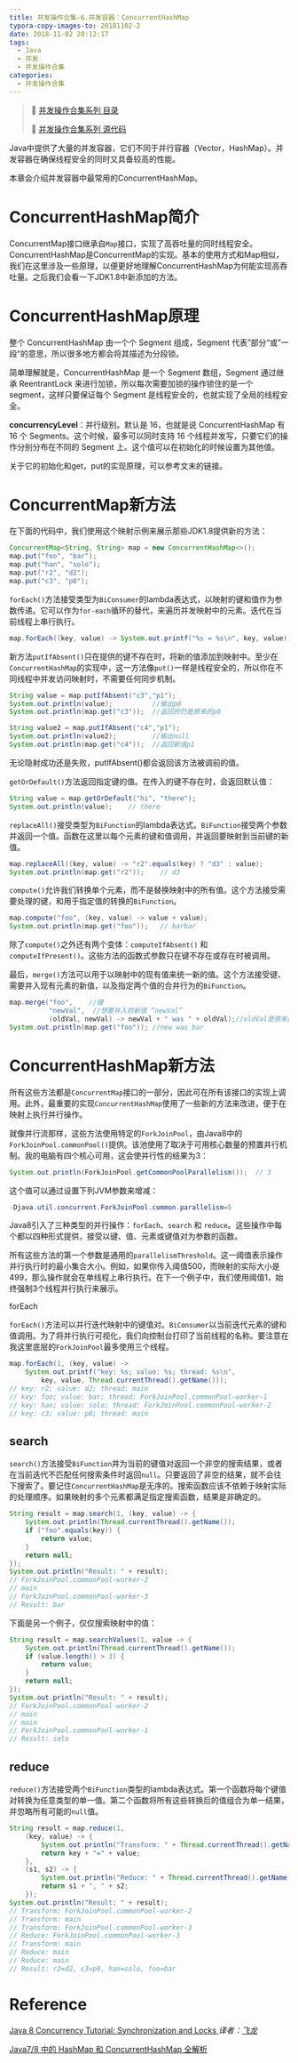 ```yaml
---
title: 并发操作合集-6.并发容器：ConcurrentHashMap
typora-copy-images-to: 20181102-2
date: 2018-11-02 20:12:17
tags:
  - Java
  - 并发
  - 并发操作合集
categories:
  - 并发操作合集
---
```

> 🍤 [并发操作合集系列 目录]()
>
> 🍕 [并发操作合集系列 源代码](https://github.com/nnkwrik/learn-java-concurrency)

Java中提供了大量的并发容器，它们不同于并行容器（Vector，HashMap）。并发容器在确保线程安全的同时又具备较高的性能。

本章会介绍并发容器中最常用的ConcurrentHashMap。

# ConcurrentHashMap简介

ConcurrentMap接口继承自`Map`接口，实现了高吞吐量的同时线程安全。ConcurrentHashMap是ConcurrentMap的实现。基本的使用方式和Map相似，我们在这里涉及一些原理，以便更好地理解ConcurrentHashMap为何能实现高吞吐量。之后我们会看一下JDK1.8中新添加的方法。

# ConcurrentHashMap原理

整个 ConcurrentHashMap 由一个个 Segment 组成，Segment 代表”部分“或”一段“的意思，所以很多地方都会将其描述为分段锁。

简单理解就是，ConcurrentHashMap 是一个 Segment 数组，Segment 通过继承 ReentrantLock 来进行加锁，所以每次需要加锁的操作锁住的是一个 segment，这样只要保证每个 Segment 是线程安全的，也就实现了全局的线程安全。

**concurrencyLevel**：并行级别。默认是 16，也就是说 ConcurrentHashMap 有 16 个 Segments。这个时候，最多可以同时支持 16 个线程并发写，只要它们的操作分别分布在不同的 Segment 上。这个值可以在初始化的时候设置为其他值。

关于它的初始化和get，put的实现原理，可以参考文末的链接。

# ConcurrentMap新方法

在下面的代码中，我们使用这个映射示例来展示那些JDK1.8提供新的方法：

```java
ConcurrentMap<String, String> map = new ConcurrentHashMap<>();
map.put("foo", "bar");
map.put("han", "solo");
map.put("r2", "d2");
map.put("c3", "p0");
```

`forEach()`方法接受类型为`BiConsumer`的lambda表达式，以映射的键和值作为参数传递。它可以作为`for-each`循环的替代，来遍历并发映射中的元素。迭代在当前线程上串行执行。

```java
map.forEach((key, value) -> System.out.printf("%s = %s\n", key, value));
```

新方法`putIfAbsent()`只在提供的键不存在时，将新的值添加到映射中。至少在`ConcurrentHashMap`的实现中，这一方法像`put()`一样是线程安全的，所以你在不同线程中并发访问映射时，不需要任何同步机制。

```java
String value = map.putIfAbsent("c3","p1");
System.out.println(value);          //输出p0
System.out.println(map.get("c3"));  //返回的仍是原来的p0

String value2 = map.putIfAbsent("c4","p1");
System.out.println(value2);         //输出null
System.out.println(map.get("c4"));  //返回新值p1
```

无论隐射成功还是失败，putIfAbsent()都会返回该方法被调前的值。

`getOrDefault()`方法返回指定键的值。在传入的键不存在时，会返回默认值：

```java
String value = map.getOrDefault("hi", "there");
System.out.println(value);    // there
```

`replaceAll()`接受类型为`BiFunction`的lambda表达式。`BiFunction`接受两个参数并返回一个值。函数在这里以每个元素的键和值调用，并返回要映射到当前键的新值。

```java
map.replaceAll((key, value) -> "r2".equals(key) ? "d3" : value);
System.out.println(map.get("r2"));    // d3
```

`compute()`允许我们转换单个元素，而不是替换映射中的所有值。这个方法接受需要处理的键，和用于指定值的转换的`BiFunction`。

```java
map.compute("foo", (key, value) -> value + value);
System.out.println(map.get("foo"));   // barbar
```

除了`compute()`之外还有两个变体：`computeIfAbsent()` 和 `computeIfPresent()`。这些方法的函数式参数只在键不存在或存在时被调用。

最后，`merge()`方法可以用于以映射中的现有值来统一新的值。这个方法接受键、需要并入现有元素的新值，以及指定两个值的合并行为的`BiFunction`。

```java
map.merge("foo",    //键
          "newVal",  //想要并入的新值 “newVal” 
          (oldVal, newVal) -> newVal + " was " + oldVal);//oldVal是原来的值“bar”,newVal是新值 “newVal” 
System.out.println(map.get("foo")); //new was bar
```

# ConcurrentHashMap新方法

所有这些方法都是`ConcurrentMap`接口的一部分，因此可在所有该接口的实现上调用。此外，最重要的实现`ConcurrentHashMap`使用了一些新的方法来改进，便于在映射上执行并行操作。

就像并行流那样，这些方法使用特定的`ForkJoinPool`，由Java8中的`ForkJoinPool.commonPool()`提供。该池使用了取决于可用核心数量的预置并行机制。我的电脑有四个核心可用，这会使并行性的结果为3：

```java
System.out.println(ForkJoinPool.getCommonPoolParallelism());  // 3 
```

这个值可以通过设置下列JVM参数来增减：

```java
-Djava.util.concurrent.ForkJoinPool.common.parallelism=5
```

Java8引入了三种类型的并行操作：`forEach`、`search` 和 `reduce`。这些操作中每个都以四种形式提供，接受以键、值、元素或键值对为参数的函数。

所有这些方法的第一个参数是通用的`parallelismThreshold`。这一阈值表示操作并行执行时的最小集合大小。例如，如果你传入阈值500，而映射的实际大小是499，那么操作就会在单线程上串行执行。在下一个例子中，我们使用阈值1，始终强制3个线程并行执行来展示。

forEach

`forEach()`方法可以并行迭代映射中的键值对。`BiConsumer`以当前迭代元素的键和值调用。为了将并行执行可视化，我们向控制台打印了当前线程的名称。要注意在我这里底层的`ForkJoinPool`最多使用三个线程。

```java
map.forEach(1, (key, value) ->
    System.out.printf("key: %s; value: %s; thread: %s\n",
        key, value, Thread.currentThread().getName()));
// key: r2; value: d2; thread: main
// key: foo; value: bar; thread: ForkJoinPool.commonPool-worker-1
// key: han; value: solo; thread: ForkJoinPool.commonPool-worker-2
// key: c3; value: p0; thread: main
```

## search

`search()`方法接受`BiFunction`并为当前的键值对返回一个非空的搜索结果，或者在当前迭代不匹配任何搜索条件时返回`null`。只要返回了非空的结果，就不会往下搜索了。要记住`ConcurrentHashMap`是无序的。搜索函数应该不依赖于映射实际的处理顺序。如果映射的多个元素都满足指定搜索函数，结果是非确定的。

```java
String result = map.search(1, (key, value) -> {
    System.out.println(Thread.currentThread().getName());
    if ("foo".equals(key)) {
        return value;
    }
    return null;
});
System.out.println("Result: " + result);
// ForkJoinPool.commonPool-worker-2
// main
// ForkJoinPool.commonPool-worker-3
// Result: bar
```

下面是另一个例子，仅仅搜索映射中的值：

```java
String result = map.searchValues(1, value -> {
    System.out.println(Thread.currentThread().getName());
    if (value.length() > 3) {
        return value;
    }
    return null;
});
System.out.println("Result: " + result);
// ForkJoinPool.commonPool-worker-2
// main
// main
// ForkJoinPool.commonPool-worker-1
// Result: solo
```

## reduce

`reduce()`方法接受两个`BiFunction`类型的lambda表达式。第一个函数将每个键值对转换为任意类型的单一值。第二个函数将所有这些转换后的值组合为单一结果，并忽略所有可能的`null`值。

```java
String result = map.reduce(1,
    (key, value) -> {
        System.out.println("Transform: " + Thread.currentThread().getName());
        return key + "=" + value;
    },
    (s1, s2) -> {
        System.out.println("Reduce: " + Thread.currentThread().getName());
        return s1 + ", " + s2;
    });
System.out.println("Result: " + result);
// Transform: ForkJoinPool.commonPool-worker-2
// Transform: main
// Transform: ForkJoinPool.commonPool-worker-3
// Reduce: ForkJoinPool.commonPool-worker-3
// Transform: main
// Reduce: main
// Reduce: main
// Result: r2=d2, c3=p0, han=solo, foo=bar
```



# Reference

[Java 8 Concurrency Tutorial: Synchronization and Locks ](http://link.zhihu.com/?target=http%3A//winterbe.com/posts/2015/04/30/java8-concurrency-tutorial-synchronized-locks-examples/) *译者：[飞龙](http://link.zhihu.com/?target=https%3A//github.com/wizardforcel)* 

[Java7/8 中的 HashMap 和 ConcurrentHashMap 全解析](http://www.importnew.com/28263.html)

